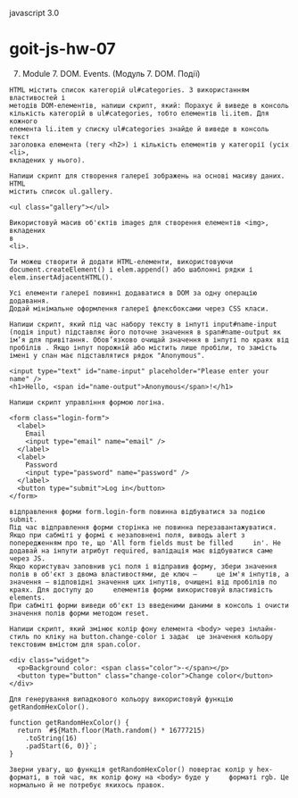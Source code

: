 javascript 3.0

# goit-js-hw-07

7.  Module 7. DOM. Events. (Mодуль 7. DOM. Події)

   <!-- Виконуй це завдання у файлі task-1.js -->

    HTML містить список категорій ul#categories. З використанням властивостей і
    методів DOM-елементів, напиши скрипт, який: Порахує й виведе в консоль
    кількість категорій в ul#categories, тобто елементів li.item. Для кожного
    елемента li.item у списку ul#categories знайде й виведе в консоль текст
    заголовка елемента (тегу <h2>) і кількість елементів у категорії (усіх <li>,
    вкладених у нього).

   <!-- Виконуй це завдання у файлі task-2.js -->

    Напиши скрипт для створення галереї зображень на основі масиву даних. HTML
    містить список ul.gallery.

    <ul class="gallery"></ul>

    Використовуй масив об'єктів images для створення елементів <img>, вкладених
    в
    <li>.

    Ти можеш створити й додати HTML-елементи, використовуючи
    document.createElement() і elem.append() або шаблонні рядки і
    elem.insertAdjacentHTML().

    Усі елементи галереї повинні додаватися в DOM за одну операцію додавання.
    Додай мінімальне оформлення галереї флексбоксами через CSS класи.

   <!-- Виконуй це завдання у файлі task-3.js -->

    Напиши скрипт, який під час набору тексту в інпуті input#name-input (подія input) підставляє його поточне значення в span#name-output як ім’я для привітання. Обов’язково очищай значення в інпуті по краях від пробілів . Якщо інпут порожній або містить лише пробіли, то замість імені у спан має підставлятися рядок "Anonymous".

    <input type="text" id="name-input" placeholder="Please enter your name" />
    <h1>Hello, <span id="name-output">Anonymous</span>!</h1>

   <!-- Виконуй це завдання у файлі task-4.js -->

    Напиши скрипт управління формою логіна.

    <form class="login-form">
      <label>
        Email
        <input type="email" name="email" />
      </label>
      <label>
        Password
        <input type="password" name="password" />
      </label>
      <button type="submit">Log in</button>
    </form>

    відправлення форми form.login-form повинна відбуватися за подією submit.
    Під час відправлення форми сторінка не повинна перезавантажуватися.
    Якщо при сабміті у формі є незаповнені поля, виводь alert з попередженням про те, що 'All form fields must be filled     in'. Не додавай на інпути атрибут required, валідація має відбуватися саме через JS.
    Якщо користувач заповнив усі поля і відправив форму, збери значення полів в об'єкт з двома властивостями, де ключ —     це ім'я інпутів, а значення — відповідні значення цих інпутів, очищені від пробілів по краях. Для доступу до     елементів форми використовуй властивість elements.
    При сабміті форми виведи об'єкт із введеними даними в консоль і очисти значення полів форми методом reset.

   <!-- Виконуй це завдання у файлі task-5.js -->

    Напиши скрипт, який змінює колір фону елемента <body> через інлайн-стиль по кліку на button.change-color і задає  це значення кольору текстовим вмістом для span.color.

    <div class="widget">
      <p>Background color: <span class="color">-</span></p>
      <button type="button" class="change-color">Change color</button>
    </div>

    Для генерування випадкового кольору використовуй функцію getRandomHexColor().

    function getRandomHexColor() {
      return `#${Math.floor(Math.random() * 16777215)
        .toString(16)
        .padStart(6, 0)}`;
    }

    Зверни увагу, що функція getRandomHexColor() повертає колір у hex-форматі, в той час, як колір фону на <body> буде у     форматі rgb. Це нормально й не потребує якихось правок.
